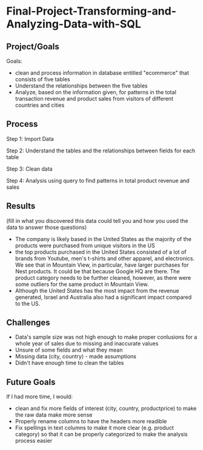 # Final-Project-Transforming-and-Analyzing-Data-with-SQL

## Project/Goals

Goals:
* clean and process information in database entitled "ecommerce" that consists of five tables
* Understand the relationships between the five tables 
* Analyze, based on the information given, for patterns in the total transaction revenue and product sales from visitors of different countries and cities


## Process
Step 1: Import Data 


Step 2: Understand the tables and the relationships between fields for each table


Step 3: Clean data 


Step 4: Analysis using query to find patterns in total product revenue and sales 


## Results
(fill in what you discovered this data could tell you and how you used the data to answer those questions)
- The company is likely based in the United States as the majority of the products were purchased from unique visitors in the US
- the top products purchased in the United States consisted of a lot of brands from Youtube, men's t-shirts and other apparel, and electronics. We see that in Mountain View, in particular, have larger purchases for Nest products. It could be that because Google HQ are there. The product category needs to be further cleaned, however, as there were some outliers for the same product in Mountain View. 
- Although the United States has the most impact from the revenue generated, Israel and Australia also had a significant impact compared to the US.



## Challenges 
- Data's sample size was not high enough to make proper conlusions for a whole year of sales
 due to missing and inaccurate values
- Unsure of some fields and what they mean 
- Missing data (city, country) - made assumptions
- Didn't have enough time to clean the tables


## Future Goals
If I had more time, I would:
- clean and fix more fields of interest (city, country, productprice) to make the raw data make more sense
- Properly rename columns to have the headers more readible
- Fix spellings in text columns to make it more clear (e.g. product category) so that it can be properly categorized to make the analysis process easier